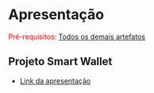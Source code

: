 # Apresentação

<span style="color:red">Pré-requisitos: [Todos os demais artefatos](docs)</span>

## Projeto Smart Wallet

- [Link da apresentação](https://www.canva.com/design/DAF1aVHEFQY/QzFccZbvKhK0qT5wQvQ9uQ/view?utm_content=DAF1aVHEFQY&utm_campaign=designshare&utm_medium=link&utm_source=editor)
